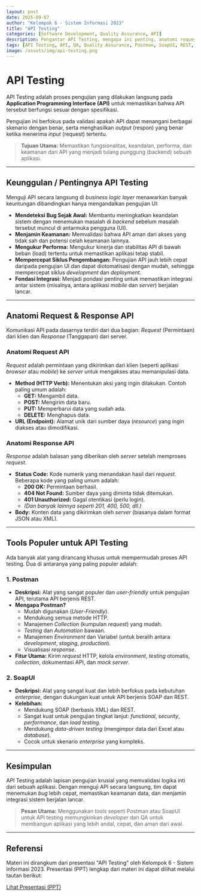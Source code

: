```yaml
---
layout: post
date: 2025-09-07
author: "Kelompok 6 - Sistem Informasi 2023"
title: "API Testing"
categories: [Software Development, Quality Assurance, API]
description: Pengantar API Testing, mengapa ini penting, anatomi request & response, serta tools populer seperti Postman dan SoapUI.
tags: [API Testing, API, QA, Quality Assurance, Postman, SoapUI, REST, SOAP]
image: /assets/img/api-testing.png
---
```


# **API Testing**

API Testing adalah proses pengujian yang dilakukan langsung pada **Application Programming Interface (API)** untuk memastikan bahwa API tersebut berfungsi sesuai dengan spesifikasi.

Pengujian ini berfokus pada validasi apakah API dapat menangani berbagai skenario dengan benar, serta menghasilkan *output* (respon) yang benar ketika menerima *input* (request) tertentu.

> **Tujuan Utama:** Memastikan fungsionalitas, keandalan, performa, dan keamanan dari API yang menjadi tulang punggung (backend) sebuah aplikasi.

---

## **Keunggulan / Pentingnya API Testing**

Menguji API secara langsung di *business logic layer* menawarkan banyak keuntungan dibandingkan hanya mengandalkan pengujian UI:

* **Mendeteksi Bug Sejak Awal:** Membantu meningkatkan keandalan sistem dengan menemukan masalah di *backend* sebelum masalah tersebut muncul di antarmuka pengguna (UI).
* **Menjamin Keamanan:** Memvalidasi bahwa API aman dari akses yang tidak sah dan potensi celah keamanan lainnya.
* **Mengukur Performa:** Mengukur kinerja dan stabilitas API di bawah beban (load) tertentu untuk memastikan aplikasi tetap stabil.
* **Mempercepat Siklus Pengembangan:** Pengujian API jauh lebih cepat daripada pengujian UI dan dapat diotomatisasi dengan mudah, sehingga mempercepat siklus *development* dan *deployment*.
* **Fondasi Integrasi:** Menjadi pondasi penting untuk memastikan integrasi antar sistem (misalnya, antara aplikasi *mobile* dan *server*) berjalan lancar.

---

## **Anatomi Request & Response API**

Komunikasi API pada dasarnya terdiri dari dua bagian: *Request* (Permintaan) dari klien dan *Response* (Tanggapan) dari server.

### **Anatomi Request API**
*Request* adalah permintaan yang dikirimkan dari klien (seperti aplikasi *browser* atau *mobile*) ke *server* untuk mengakses atau memanipulasi data.
* **Method (HTTP Verb):** Menentukan aksi yang ingin dilakukan. Contoh paling umum adalah:
    * **GET:** Mengambil data.
    * **POST:** Mengirim data baru.
    * **PUT:** Memperbarui data yang sudah ada.
    * **DELETE:** Menghapus data.
* **URL (Endpoint):** Alamat unik dari sumber daya (*resource*) yang ingin diakses atau dimodifikasi.

### **Anatomi Response API**
*Response* adalah balasan yang diberikan oleh *server* setelah memproses *request*.
* **Status Code:** Kode numerik yang menandakan hasil dari *request*. Beberapa kode yang paling umum adalah:
    * **200 OK:** Permintaan berhasil.
    * **404 Not Found:** Sumber daya yang diminta tidak ditemukan.
    * **401 Unauthorized:** Gagal otentikasi (perlu login).
    * *(Dan banyak lainnya seperti 201, 400, 500, dll.)*
* **Body:** Konten data yang dikirimkan oleh *server* (biasanya dalam format JSON atau XML).

---

## **Tools Populer untuk API Testing**

Ada banyak alat yang dirancang khusus untuk mempermudah proses API testing. Dua di antaranya yang paling populer adalah:

### **1. Postman**
* **Deskripsi:** Alat yang sangat populer dan *user-friendly* untuk pengujian API, terutama API berjenis REST.
* **Mengapa Postman?**
    * Mudah digunakan (*User-Friendly*).
    * Mendukung semua metode HTTP.
    * Manajemen *Collection* (kumpulan *request*) yang mudah.
    * *Testing* dan *Automation* bawaan.
    * Manajemen *Environment* dan Variabel (untuk beralih antara *development*, *staging*, *production*).
    * Visualisasi *response*.
* **Fitur Utama:** Kirim *request* HTTP, kelola *environment*, *testing* otomatis, *collection*, dokumentasi API, dan *mock server*.

### **2. SoapUI**
* **Deskripsi:** Alat yang sangat kuat dan lebih berfokus pada kebutuhan *enterprise*, dengan dukungan kuat untuk API berjenis SOAP dan REST.
* **Kelebihan:**
    * Mendukung SOAP (berbasis XML) dan REST.
    * Sangat kuat untuk pengujian tingkat lanjut: *functional*, *security*, *performance*, dan *load testing*.
    * Mendukung *data-driven testing* (mengimpor data dari Excel atau *database*).
    * Cocok untuk skenario *enterprise* yang kompleks.

---

## **Kesimpulan**

API Testing adalah lapisan pengujian krusial yang memvalidasi logika inti dari sebuah aplikasi. Dengan menguji API secara langsung, tim dapat menemukan *bug* lebih cepat, memastikan keamanan data, dan menjamin integrasi sistem berjalan lancar.

> **Pesan Utama:** Menggunakan *tools* seperti Postman atau SoapUI untuk API testing memungkinkan *developer* dan QA untuk membangun aplikasi yang lebih andal, cepat, dan aman dari awal.

---

## **Referensi**

Materi ini dirangkum dari presentasi "API Testing" oleh Kelompok 6 - Sistem Informasi 2023. Presentasi (PPT) lengkap dari materi ini dapat dilihat melalui tautan berikut:

[Lihat Presentasi (PPT)](https://drive.google.com/file/d/1b5R0aV7jftn-94nSDdquKrhRcgBoj1v4/view?usp=drive_link)